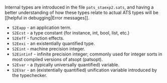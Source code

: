 Internal types are introduced in the file `pats_staexp2.sats`, and having a better understanding of how these types relate to actual ATS types will be [[helpful in debugging|Error messages]].

* `S2Eapp` - an application term.
* `S2Ecst` - a type constant (for instance, int, bool, list, etc.)
* `S2Eeff` - function effects.
* `S2Eexi` - an existentially quantified type.
* `S2Eint` - machine precision integer.
* `S2Eintinf` - infinite precision integer; commonly used for integer sorts in most compiled versions of atsopt (patsopt).
* `S2Evar` - a (typically universally quantified) variable.
* `S2EVar` - an (existentially quantified) unification variable introduced by the typechecker.